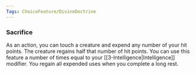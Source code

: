 ```yaml
---
Tags: ChoiceFeature/DivineDoctrine
---
```

### Sacrifice
As an action, you can touch a creature and expend any number of your hit points. The creature regains half that number of hit points. You can use this feature a number of times equal to your [[3-Intelligence|Intelligence]] modifier. You regain all expended uses when you complete a long rest.